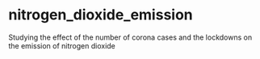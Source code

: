# nitrogen_dioxide_emission
Studying the effect of the number of corona cases and the lockdowns on the emission of nitrogen dioxide
